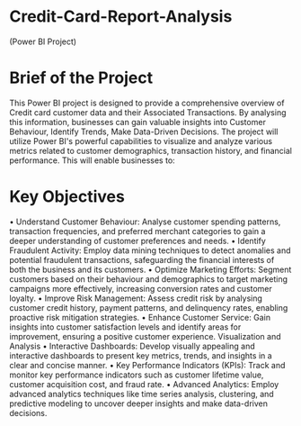 # Credit-Card-Report-Analysis
(Power BI Project)

# Brief of the Project  
This Power BI project is designed to provide a comprehensive overview of Credit card customer data and their Associated Transactions. By analysing this information, 
businesses can gain valuable insights into Customer Behaviour, Identify Trends, Make Data-Driven Decisions. 
The project will utilize Power BI's powerful capabilities to visualize and analyze various metrics related to customer demographics, transaction history, and financial performance. This will enable businesses to: 

# Key Objectives 
•	Understand Customer Behaviour: Analyse customer spending patterns, transaction frequencies, and preferred merchant categories to gain a deeper understanding of customer preferences and needs. 
•	Identify Fraudulent Activity: Employ data mining techniques to detect anomalies and potential fraudulent transactions, safeguarding the financial interests of both the business and its customers. 
•	Optimize Marketing Efforts: Segment customers based on their behaviour and demographics to target marketing campaigns more effectively, increasing conversion rates and customer loyalty. 
•	Improve Risk Management: Assess credit risk by analysing customer credit history, payment patterns, and delinquency rates, enabling proactive risk mitigation strategies. 
•	Enhance Customer Service: Gain insights into customer satisfaction levels and identify areas for improvement, ensuring a positive customer experience. Visualization and Analysis 
•	Interactive Dashboards: Develop visually appealing and interactive dashboards to present key metrics, trends, and insights in a clear and concise manner. 
•	Key Performance Indicators (KPIs): Track and monitor key performance indicators such as customer lifetime value, customer acquisition cost, and fraud rate. 
•	Advanced Analytics: Employ advanced analytics techniques like time series analysis, clustering, and predictive modeling to uncover deeper insights and make data-driven decisions. 

